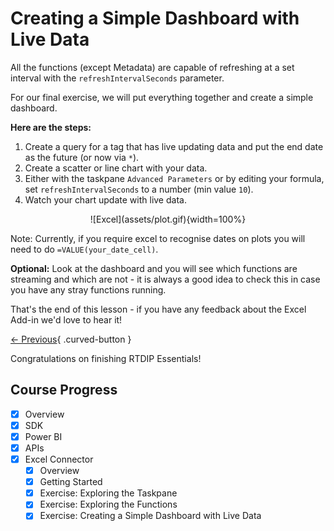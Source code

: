 
# Creating a Simple Dashboard with Live Data

>
All the functions (except Metadata) are capable of refreshing at a set interval with the `refreshIntervalSeconds` parameter.
>

For our final exercise, we will put everything together and create a simple dashboard.

**Here are the steps:**

1. Create a query for a tag that has live updating data and put the end date as the future (or now via `*`).
2. Create a scatter or line chart with your data.
3. Either with the taskpane `Advanced Parameters` or by editing your formula, set `refreshIntervalSeconds` to a number (min value `10`).
4. Watch your chart update with live data.

<center> ![Excel](assets/plot.gif){width=100%} </center>

>
Note: Currently, if you require excel to recognise dates on plots you will need to do `=VALUE(your_date_cell)`.
>

**Optional:**
Look at the dashboard and you will see which functions are streaming and which are not - it is always a good idea to check this in case you have any stray functions running.


That's the end of this lesson - if you have any feedback about the Excel Add-in we'd love to hear it!

[← Previous](./functions.md){ .curved-button }

>
Congratulations on finishing RTDIP Essentials!
>

## Course Progress
-   [X] Overview
-   [X] SDK
-   [X] Power BI
-   [X] APIs
-   [X] Excel Connector
    *   [X] Overview
    *   [X] Getting Started
    *   [X] Exercise: Exploring the Taskpane
    *   [X] Exercise: Exploring the Functions
    *   [X] Exercise: Creating a Simple Dashboard with Live Data